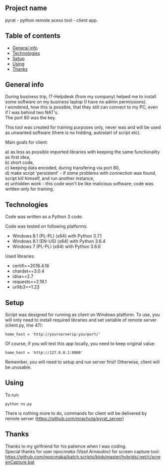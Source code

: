 ## Project name
pyrat - python remote acess tool - client app.

## Table of contents
* [General info](#general-info)
* [Technologies](#technologies)
* [Setup](#setup)
* [Using](#using)
* [Thanks](#thanks)

## General info
During business trip, IT-Helpdesk (from my company) helped me to install some software on my business laptop (I have no admin permissions).  
I wondered, how this is possible, that they still can connect to my PC, even if I was behind two NAT's.   
The port 80 was the key.

This tool was created for training purposes only, never was and will be used as unwanted software (there is no hidding, autostart of script etc).

Main goals for client:

a) as less as possible imported libraries with keeping the same functionality as first idea,  
b) short code,  
c) keeping data encoded, during transfering via port 80,  
d) make script 'persistent' - if some problems with connection was found, script kill himself, and run another instance,  
e) unhidden work - this code won't be like malicious software; code was written only for training.

## Technologies
Code was written as a Python 3 code.

Code was tested on following platforms:
* Windows 8.1 (PL-PL) (x64) with Python 3.7.1
* Windows 8.1 (EN-US) (x64) with Python 3.6.4
* Windows 7 (PL-PL) (x64) with Python 3.6.6

Used libraries:
* certifi==2018.4.16
* chardet==3.0.4
* idna==2.7
* requests==2.19.1
* urllib3==1.23

## Setup

Script was designed for running as client on Windows platform.
To use, you will only need to install required libraries and set variable of remote server (client.py, line 47):

```
home_host = 'http://yourserverip:yourport/'
```

Of course, if you will test this app locally, you need to keep original value:

```
home_host = 'http://127.0.0.1:8000'
```

Remember, you will need to setup and run server first! Otherwise, client will be unusable.

## Using

To run:

```
python ns.py
```

There is nothing more to do, commands for client will be delivered by remote server (https://github.com/mrachuta/pyrat_server)

## Thanks

Thanks to my girlfriend for his patience when I was coding.  
Special thanks for user *npocmaka (Vasil Arnaudov)* for screen capture tool:  
https://github.com/npocmaka/batch.scripts/blob/master/hybrids/.net/c/screenCapture.bat
